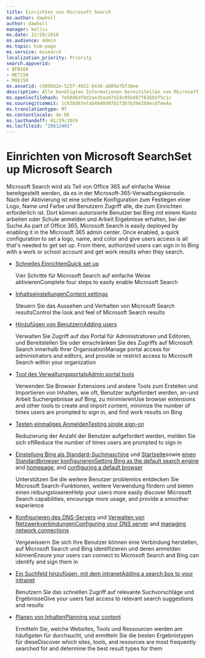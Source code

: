 ```yaml
---
title: Einrichten von Microsoft Search
ms.author: dawholl
author: dawholl
manager: kellis
ms.date: 12/20/2018
ms.audience: Admin
ms.topic: hub-page
ms.service: mssearch
localization_priority: Priority
search.appverid:
- BFB160
- MET150
- MOE150
ms.assetid: c989562e-525f-4922-b436-a885e7bf36ee
description: Alle benötigten Informationen bereitstellen von Microsoft Search in Ihrer Organisation
ms.openlocfilehash: 7e58d6df8d2ae35aab7d24c05b487f626b5f5c1c
ms.sourcegitcommit: 1c038d87efab4840d97b1f367b39e2b9ecdfee4a
ms.translationtype: MT
ms.contentlocale: de-DE
ms.lasthandoff: 01/29/2019
ms.locfileid: "29612401"
---
```

# <a name="set-up-microsoft-search"></a><span data-ttu-id="d0108-103">Einrichten von Microsoft Search</span><span class="sxs-lookup"><span data-stu-id="d0108-103">Set up Microsoft Search</span></span>

<span data-ttu-id="d0108-p101">Microsoft Search wird als Teil von Office 365 auf einfache Weise bereitgestellt werden, da es in der Microsoft-365-Verwaltungskonsole. Nach der Aktivierung ist eine schnelle Konfiguration zum Festlegen einer Logo, Name und Farbe und Benutzern Zugriff alle, die zum Einrichten erforderlich ist. Dort können autorisierte Benutzer bei Bing mit einem Konto arbeiten oder Schule anmelden und Arbeit Ergebnisse erhalten, bei der Suche.</span><span class="sxs-lookup"><span data-stu-id="d0108-p101">As part of Office 365, Microsoft Search is easily deployed by enabling it in the Microsoft 365 admin center. Once enabled, a quick configuration to set a logo, name, and color and give users access is all that's needed to get set up. From there, authorized users can sign in to Bing with a work or school account and get work results when they search.</span></span>

- [<span data-ttu-id="d0108-107">Schnelles Einrichten</span><span class="sxs-lookup"><span data-stu-id="d0108-107">Quick set up</span></span>](quick-set-up.md)
    
    <span data-ttu-id="d0108-108">Vier Schritte für Microsoft Search auf einfache Weise aktivieren</span><span class="sxs-lookup"><span data-stu-id="d0108-108">Complete four steps to easily enable Microsoft Search</span></span>

- [<span data-ttu-id="d0108-109">Inhaltseinstellungen</span><span class="sxs-lookup"><span data-stu-id="d0108-109">Content settings</span></span>](content-settings.md)
    
    <span data-ttu-id="d0108-110">Steuern Sie das Aussehen und Verhalten von Microsoft Search results</span><span class="sxs-lookup"><span data-stu-id="d0108-110">Control the look and feel of Microsoft Search results</span></span>
    
- [<span data-ttu-id="d0108-111">Hinzufügen von Benutzern</span><span class="sxs-lookup"><span data-stu-id="d0108-111">Adding users</span></span>](add-users.md)
    
    <span data-ttu-id="d0108-112">Verwalten Sie Zugriff auf das Portal für Administratoren und Editoren, und Bereitstellen Sie oder einschränken Sie des Zugriffs auf Microsoft Search innerhalb Ihrer Organisation</span><span class="sxs-lookup"><span data-stu-id="d0108-112">Manage portal access for administrators and editors, and provide or restrict access to Microsoft Search within your organization</span></span>
    
- [<span data-ttu-id="d0108-113">Tool des Verwaltungsportals</span><span class="sxs-lookup"><span data-stu-id="d0108-113">Admin portal tools</span></span>](admin-portal-tools.md)
    
    <span data-ttu-id="d0108-114">Verwenden Sie Browser Extensions und andere Tools zum Erstellen und Importieren von Inhalten, wie oft, Benutzer aufgefordert werden, an-und Arbeit Suchergebnisse auf Bing, zu minimieren</span><span class="sxs-lookup"><span data-stu-id="d0108-114">Use browser extensions and other tools to create and import content, minimize the number of times users are prompted to sign in, and find work results on Bing</span></span>
    
- [<span data-ttu-id="d0108-115">Testen einmaliges Anmelden</span><span class="sxs-lookup"><span data-stu-id="d0108-115">Testing single sign-on</span></span>](test-single-sign-on.md)
    
    <span data-ttu-id="d0108-116">Reduzierung der Anzahl der Benutzer aufgefordert werden, melden Sie sich oft</span><span class="sxs-lookup"><span data-stu-id="d0108-116">Reduce the number of times users are prompted to sign in</span></span>
    
- <span data-ttu-id="d0108-117">[Einstellung Bing als Standard-Suchmaschine](set-default-search-engine.md) und [Startseite](set-default-homepage.md)sowie [einen Standardbrowser konfigurieren](set-default-browser.md)</span><span class="sxs-lookup"><span data-stu-id="d0108-117">[Setting Bing as the default search engine](set-default-search-engine.md) and [homepage](set-default-homepage.md), and [configuring a default browser](set-default-browser.md)</span></span>
    
    <span data-ttu-id="d0108-118">Unterstützen Sie die weitere Benutzer problemlos entdecken Sie Microsoft Search-Funktionen, weitere Verwendung fördern und bieten einen reibungsloseren</span><span class="sxs-lookup"><span data-stu-id="d0108-118">Help your users more easily discover Microsoft Search capabilities, encourage more usage, and provide a smoother experience</span></span>
    
- <span data-ttu-id="d0108-119">[Konfigurieren des DNS-Servers](advanced-dns-configuration.md) und [Verwalten von Netzwerkverbindungen](manage-network-connections.md)</span><span class="sxs-lookup"><span data-stu-id="d0108-119">[Configuring your DNS server](advanced-dns-configuration.md) and [managing network connections](manage-network-connections.md)</span></span>
    
    <span data-ttu-id="d0108-120">Vergewissern Sie sich Ihre Benutzer können eine Verbindung herstellen, auf Microsoft Search und Bing identifizieren und deren anmelden können</span><span class="sxs-lookup"><span data-stu-id="d0108-120">Ensure your users can connect to Microsoft Search and Bing can identify and sign them in</span></span>

- [<span data-ttu-id="d0108-121">Ein Suchfeld hinzufügen, mit dem intranet</span><span class="sxs-lookup"><span data-stu-id="d0108-121">Adding a search box to your intranet</span></span>](add-a-search-box-to-your-intranet-site.md)

    <span data-ttu-id="d0108-122">Benutzern Sie das schnellen Zugriff auf relevante Suchvorschläge und Ergebnisse</span><span class="sxs-lookup"><span data-stu-id="d0108-122">Give your users fast access to relevant search suggestions and results</span></span>

- [<span data-ttu-id="d0108-123">Planen von Inhalten</span><span class="sxs-lookup"><span data-stu-id="d0108-123">Planning your content</span></span>](plan-your-content.md)
    
    <span data-ttu-id="d0108-124">Ermitteln Sie, welche Websites, Tools und Ressourcen werden am häufigsten für durchsucht, und ermitteln Sie die besten Ergebnistypen für diese</span><span class="sxs-lookup"><span data-stu-id="d0108-124">Discover which sites, tools, and resources are most frequently searched for and determine the best result types for them</span></span>

  

